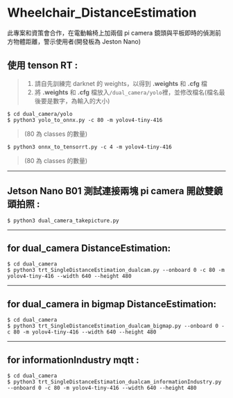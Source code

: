 # Wheelchair_DistanceEstimation
此專案和資策會合作，在電動輪椅上加兩個 pi camera 鏡頭與平板即時的偵測前方物體距離，警示使用者(開發板為 Jeston Nano)
## 使用 tenson RT :
> 1. 請自先訓練完 darknet 的 weights，以得到 **.weights** 和 **.cfg** 檔
> 2. 將 **.weights** 和 **.cfg** 檔放入```/dual_camera/yolo```裡，並修改檔名(檔名最後要是數字，為輸入的大小)
```shell
$ cd dual_camera/yolo
$ python3 yolo_to_onnx.py -c 80 -m yolov4-tiny-416
```
> (80 為 classes 的數量)
```shell
$ python3 onnx_to_tensorrt.py -c 4 -m yolov4-tiny-416
```
> (80 為 classes 的數量)
***
## Jetson Nano B01 測試連接兩塊 pi camera 開啟雙鏡頭拍照 :
```shell
$ python3 dual_camera_takepicture.py
```
***
## for dual_camera DistanceEstimation:
```shell
$ cd dual_camera
$ python3 trt_SingleDistanceEstimation_dualcam.py --onboard 0 -c 80 -m yolov4-tiny-416 --width 640 --height 480
```
***
## for dual_camera in bigmap DistanceEstimation:
```shell
$ cd dual_camera
$ python3 trt_SingleDistanceEstimation_dualcam_bigmap.py --onboard 0 -c 80 -m yolov4-tiny-416 --width 640 --height 480
```
***
## for informationIndustry mqtt :
```shell
$ cd dual_camera
$ python3 trt_SingleDistanceEstimation_dualcam_informationIndustry.py --onboard 0 -c 80 -m yolov4-tiny-416 --width 640 --height 480
```
